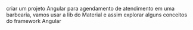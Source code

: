 criar um projeto Angular para agendamento de atendimento em uma barbearia, vamos usar a lib do Material e assim explorar alguns conceitos do framework Angular
